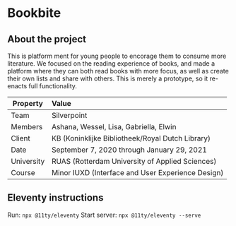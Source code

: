 # Bookbite
## About the project
This is platform ment for young people to encorage them to consume more literature. We focused on the reading experience of books, and made a platform where they can both read books with more focus, as well as create their own lists and share with others. This is merely a prototype, so it re-enacts full functionality.

| Property   | Value                                             |           
| ---------- | :------------------------------------------------ |
| Team       | Silverpoint                                       |
| Members    | Ashana, Wessel, Lisa, Gabriella, Elwin            |
| Client     | KB (Koninklijke Bibliotheek/Royal Dutch Library)  |
| Date       | September 7, 2020 through January 29, 2021        |
| University | RUAS (Rotterdam University of Applied Sciences)   |
| Course     | Minor IUXD (Interface and User Experience Design) |

## Eleventy instructions
Run: `npx @11ty/eleventy`
Start server: `npx @11ty/eleventy --serve`
